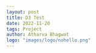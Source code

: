 ```yaml
---
layout: post
title: D3 Test
date: 2022-11-20
tags: Project
author: Atharva Bhagwat
logo: "images/logo/nohello.png"
---
```


<svg width="500" height="500" id="svg1"></svg>


<script src="{{site.baseurl}}/assets/js/chart.js"></script>